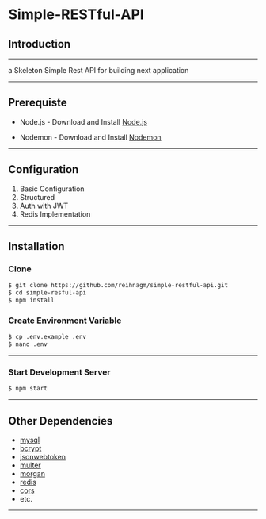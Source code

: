 # Simple-RESTful-API

## Introduction 

---

a Skeleton Simple Rest API for building next application  

---

## Prerequiste

- Node.js - Download and Install [Node.js](https://nodejs.org/en/) 

- Nodemon - Download and Install [Nodemon](https://nodemon.io/)

---

## Configuration

<ol>
  <li>Basic Configuration</li>
  <li>Structured</li>
  <li>Auth with JWT</li>
  <li>Redis Implementation</li>
</ol>

---

## Installation

### Clone

```bash
$ git clone https://github.com/reihnagm/simple-restful-api.git
$ cd simple-resful-api
$ npm install
```

### Create Environment Variable
```bash
$ cp .env.example .env
$ nano .env
```

---
### Start Development Server
```bash
$ npm start
```
---

## Other Dependencies

- [mysql](#)
- [bcrypt](#)
- [jsonwebtoken](#)
- [multer](#)
- [morgan](#)
- [redis](#)
- [cors](#)
- etc.

---